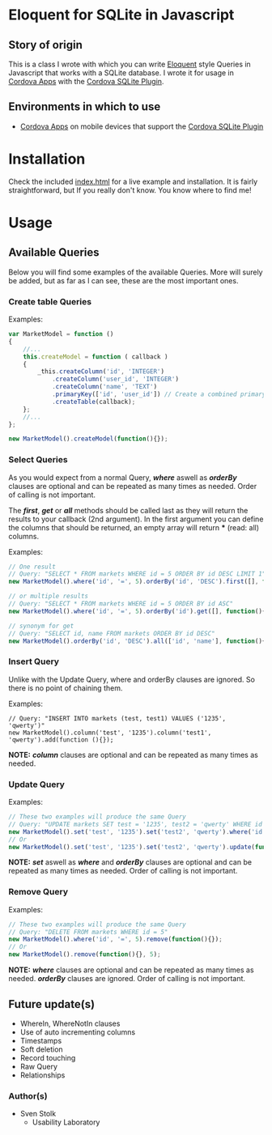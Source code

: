 # Eloquent for SQLite in Javascript

## Story of origin
This is a class I wrote with which you can write [Eloquent](http://laravel.com/docs/eloquent) style Queries in Javascript that works with a SQLite database.
I wrote it for usage in [Cordova Apps](http://cordova.apache.org/) with the [Cordova SQLite Plugin](https://github.com/brodysoft/Cordova-SQLitePlugin).

## Environments in which to use
* [Cordova Apps](http://cordova.apache.org/) on mobile devices that support the [Cordova SQLite Plugin](https://github.com/brodysoft/Cordova-SQLitePlugin)

# Installation
Check the included [index.html](../index.html) for a live example and installation. It is fairly straightforward, but If you really don't know. You know where to find me!

# Usage

## Available Queries
Below you will find some examples of the available Queries. More will surely be added, but as far as I can see, these are the most important ones.

### Create table Queries
Examples:
``` javascript
var MarketModel = function ()
{
	//...
	this.createModel = function ( callback )
	{
		_this.createColumn('id', 'INTEGER')
			.createColumn('user_id', 'INTEGER')
			.createColumn('name', 'TEXT')
			.primaryKey(['id', 'user_id']) // Create a combined primary key
			.createTable(callback);
	};
	//...
};

new MarketModel().createModel(function(){});
```

### Select Queries
As you would expect from a normal Query, *__where__* aswell as *__orderBy__* clauses are optional and can be repeated as many times as needed. Order of calling is not important.

The *__first__*, *__get__* or *__all__* methods should be called last as they will return the results to your callback (2nd argument).
In the first argument you can define the columns that should be returned, an empty array will return **\*** (read: all) columns.

Examples:
``` javascript
// One result
// Query: "SELECT * FROM markets WHERE id = 5 ORDER BY id DESC LIMIT 1"
new MarketModel().where('id', '=', 5).orderBy('id', 'DESC').first([], function(){});

// or multiple results
// Query: "SELECT * FROM markets WHERE id = 5 ORDER BY id ASC"
new MarketModel().where('id', '=', 5).orderBy('id').get([], function(){});

// synonym for get
// Query: "SELECT id, name FROM markets ORDER BY id DESC"
new MarketModel().orderBy('id', 'DESC').all(['id', 'name'], function(){});
```

### Insert Query
Unlike with the Update Query, where and orderBy clauses are ignored. So there is no point of chaining them.

Examples:
```
// Query: "INSERT INTO markets (test, test1) VALUES ('1235', 'qwerty')"
new MarketModel().column('test', '1235').column('test1', 'qwerty').add(function (){});
```

**NOTE:** *__column__* clauses are optional and can be repeated as many times as needed.

### Update Query

Examples:
``` javascript
// These two examples will produce the same Query
// Query: "UPDATE markets SET test = '1235', test2 = 'qwerty' WHERE id = 5"
new MarketModel().set('test', '1235').set('test2', 'qwerty').where('id', '=', 5).update(function (){});
// Or
new MarketModel().set('test', '1235').set('test2', 'qwerty').update(function (){}, 5);
```

**NOTE:** *__set__* aswell as *__where__* and *__orderBy__* clauses are optional and can be repeated as many times as needed. Order of calling is not important.

### Remove Query

Examples:
``` javascript
// These two examples will produce the same Query
// Query: "DELETE FROM markets WHERE id = 5"
new MarketModel().where('id', '=', 5).remove(function(){});
// Or
new MarketModel().remove(function(){}, 5);
```

**NOTE:** *__where__* clauses are optional and can be repeated as many times as needed. *__orderBy__* clauses are ignored. Order of calling is not important.

## Future update(s)
* WhereIn, WhereNotIn clauses
* Use of auto incrementing columns
* Timestamps
* Soft deletion
* Record touching
* Raw Query
* Relationships

### Author(s)
* Sven Stolk
  * Usability Laboratory